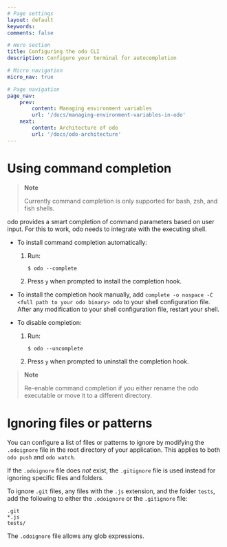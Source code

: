```yaml
---
# Page settings
layout: default
keywords:
comments: false

# Hero section
title: Configuring the odo CLI
description: Configure your terminal for autocompletion

# Micro navigation
micro_nav: true

# Page navigation
page_nav:
    prev:
        content: Managing environment variables
        url: '/docs/managing-environment-variables-in-odo'
    next:
        content: Architecture of odo
        url: '/docs/odo-architecture'
---
```

# Using command completion

> **Note**
> 
> Currently command completion is only supported for bash, zsh, and fish
> shells.

odo provides a smart completion of command parameters based on user
input. For this to work, odo needs to integrate with the executing
shell.

  - To install command completion automatically:
    
    1.  Run:
        
            $ odo --complete
    
    2.  Press `y` when prompted to install the completion hook.

  - To install the completion hook manually, add `complete -o nospace -C
    <full path to your odo binary> odo` to your shell configuration
    file. After any modification to your shell configuration file,
    restart your shell.

  - To disable completion:
    
    1.  Run:
        
            $ odo --uncomplete
    
    2.  Press `y` when prompted to uninstall the completion hook.

> **Note**
> 
> Re-enable command completion if you either rename the odo executable
> or move it to a different directory.

# Ignoring files or patterns

You can configure a list of files or patterns to ignore by modifying the
`.odoignore` file in the root directory of your application. This
applies to both `odo push` and `odo watch`.

If the `.odoignore` file does *not* exist, the `.gitignore` file is used
instead for ignoring specific files and folders.

To ignore `.git` files, any files with the `.js` extension, and the
folder `tests`, add the following to either the `.odoignore` or the
`.gitignore` file:

    .git
    *.js
    tests/

The `.odoignore` file allows any glob expressions.
